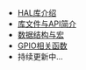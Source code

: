 <!-- docs/_sidebar.md -->

* [HAL库介绍]()
* [库文件与API简介](HALfile.md)
* [数据结构与宏](datatype.md)
* [GPIO相关函数](gpio.md)
* 持续更新中...